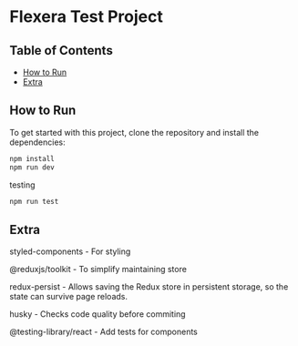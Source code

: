 # Flexera Test Project

## Table of Contents

- [How to Run](#installation)
- [Extra](#extra)

## How to Run

To get started with this project, clone the repository and install the dependencies:

```sh
npm install
npm run dev
```

testing

```sh
npm run test
```

## Extra

styled-components - For styling

@reduxjs/toolkit - To simplify maintaining store

redux-persist - Allows saving the Redux store in persistent storage, so the state can survive page reloads.

husky - Checks code quality before commiting

@testing-library/react - Add tests for components
